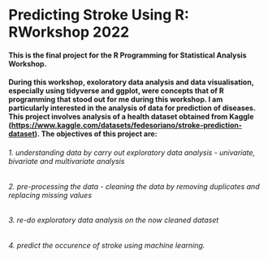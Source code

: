 # Predicting Stroke Using R: RWorkshop 2022

#### This is the final project for the R Programming for Statistical Analysis Workshop.
#### During this workshop, exoloratory data analysis and data visualisation, especially using tidyverse and ggplot, were concepts that of R programming that stood out for me during this workshop. I am particularly interested in the analysis of data for prediction of diseases. This project involves analysis of a health dataset obtained from Kaggle (https://www.kaggle.com/datasets/fedesoriano/stroke-prediction-dataset). The objectives of this project are:
###### 1. understanding data by carry out exploratory data analysis - univariate, bivariate and multivariate analysis
###### 2. pre-processing the data - cleaning the data by removing duplicates and replacing missing values
###### 3. re-do exploratory data analysis on the now cleaned dataset
###### 4. predict the occurence of stroke using machine learning.

